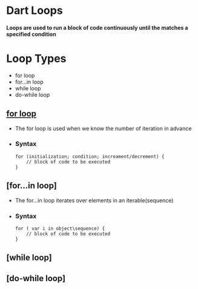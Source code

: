 # Dart Loops
#### Loops are used to run a block of code continuously until the matches a specified condition ####

# Loop Types
* for loop
* for...in loop
* while loop
* do-while loop

## [for loop](https://github.com/kadelcode/dart_codes/blob/main/Loops/for_loop.dart)
- The for loop is used when we know the number of iteration in advance
- ### Syntax
	```
	for (initialization; condition; increament/decrement) {
		// block of code to be executed
	}
	```

## [for...in loop]
- The for...in loop iterates over elements in an iterable(sequence)
- ### Syntax
	```
	for ( var i in object\sequence) {
		// block of code to be executed
	}
	```

## [while loop]
## [do-while loop]
